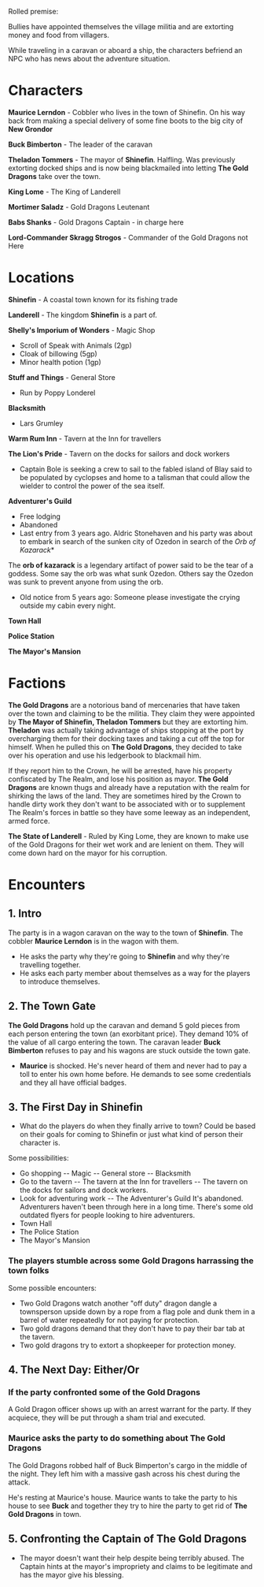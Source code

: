  Rolled premise:

 Bullies have appointed themselves the village militia and are extorting money and food from villagers.

 While traveling in a caravan or aboard a ship, the characters befriend an NPC who has news about the adventure situation.

# Characters

**Maurice Lerndon** - Cobbler who lives in the town of Shinefin. On his way back from making a special delivery of some fine boots to the big city of **New Grondor**

**Buck Bimberton** - The leader of the caravan

**Theladon Tommers** - The mayor of **Shinefin**. Halfling. Was previously extorting docked ships and is now being blackmailed into letting **The Gold Dragons** take over the town.

**King Lome** - The King of Landerell

**Mortimer Saladz** - Gold Dragons Leutenant

**Babs Shanks** - Gold Dragons Captain - in charge here

**Lord-Commander Skragg Strogos** - Commander of the Gold Dragons not Here

# Locations

**Shinefin** - A coastal town known for its fishing trade

**Landerell** - The kingdom **Shinefin** is a part of.

**Shelly's Imporium of Wonders** - Magic Shop
- Scroll of Speak with Animals (2gp)
- Cloak of billowing (5gp)
- Minor health potion (1gp)

**Stuff and Things** - General Store
- Run by Poppy Londerel

**Blacksmith**
- Lars Grumley

**Warm Rum Inn** - Tavern at the Inn for travellers

**The Lion's Pride** - Tavern on the docks for sailors and dock workers

- Captain Bole is seeking a crew to sail to the fabled island of Blay said to be populated by cyclopses and home to a talisman that could allow the wielder to control the power of the sea itself.

**Adventurer's Guild**
- Free lodging
- Abandoned
- Last entry from 3 years ago. Aldric Stonehaven and his party was about to embark in search of the sunken city of Ozedon in search of the *Orb of Kazarack**

The **orb of kazarack** is a legendary artifact of power said to be the tear of a goddess. Some say the orb was what sunk Ozedon. Others say the Ozedon was sunk to prevent anyone from using the orb.

- Old notice from 5 years ago: Someone please investigate the crying outside my cabin every night.

**Town Hall**

**Police Station**

**The Mayor's Mansion**

# Factions

**The Gold Dragons** are a notorious band of mercenaries that have taken over the town and claiming to be the militia. They claim they were appointed by **The Mayor of Shinefin, Theladon Tommers** but they are extorting him. **Theladon** was actually taking advantage of ships stopping at the port by overcharging them for their docking taxes and taking a cut off
the top for himself. When he pulled this on **The Gold Dragons**, they decided to take over his operation and use his ledgerbook to blackmail him.

If they report him to the Crown, he will be arrested, have his property confiscated by The Realm, and lose his position as mayor. **The Gold Dragons** are known thugs and already have
a reputation with the realm for shirking the laws of the land. They are sometimes hired by the Crown to handle dirty work they don't want to be associated with or to supplement The Realm's forces in battle so they have some leeway as an independent, armed force.

**The State of Landerell** - Ruled by King Lome, they are known to make use of the Gold Dragons for their wet work and are lenient on them. They will come down hard on the mayor for his corruption.

 # Encounters

 ## 1. Intro

The party is in a wagon caravan on the way to the town of **Shinefin**. The cobbler **Maurice Lerndon** is in the wagon with them.

- He asks the party why they're going to **Shinefin** and why they're travelling together. 
- He asks each party member about themselves as a way for the players to introduce themselves.

## 2. The Town Gate

**The Gold Dragons** hold up the caravan and demand 5 gold pieces from each person entering the town (an exorbitant price). 
They demand 10% of the value of all cargo entering the town. The caravan leader **Buck Bimberton** refuses to pay and his wagons are stuck outside the town gate.

- **Maurice** is shocked. He's never heard of them and never had to pay a toll to enter his own home before. He demands to see some credentials and they all have official badges.

## 3. The First Day in Shinefin

- What do the players do when they finally arrive to town? Could be based on their goals for coming to Shinefin or just what kind of person their character is.

Some possibilities:

- Go shopping
-- Magic
-- General store
-- Blacksmith
- Go to the tavern
-- The tavern at the Inn for travellers
-- The tavern on the docks for sailors and dock workers.
- Look for adventuring work
-- The Adventurer's Guild
It's abandoned. Adventurers haven't been through here in a long time. There's some old outdated flyers for people looking to hire adventurers.
- Town Hall
- The Police Station
- The Mayor's Mansion

### The players stumble across some Gold Dragons harrassing the town folks

Some possible encounters:

- Two Gold Dragons watch another "off duty" dragon dangle a townsperson upside down by a rope from a flag pole and dunk them in a barrel of water repeatedly for not paying for protection.
- Two gold dragons demand that they don't have to pay their bar tab at the tavern.
- Two gold dragons try to extort a shopkeeper for protection money.

## 4. The Next Day: Either/Or

### If the party confronted some of the Gold Dragons

A Gold Dragon officer shows up with an arrest warrant for the party. If they acquiece, they will be put through a sham trial and executed.

### Maurice asks the party to do something about The Gold Dragons

The Gold Dragons robbed half of Buck Bimperton's cargo in the middle of the night. They left him with a massive gash across his chest during the attack.

He's resting at Maurice's house. Maurice wants to take the party to his house to see **Buck** and together they try to hire the party to get rid of **The Gold Dragons** in town.

## 5. Confronting the Captain of The Gold Dragons

- The mayor doesn't want their help despite being terribly abused. The Captain hints at the mayor's impropriety and claims to be legitimate and has the mayor give his blessing.

